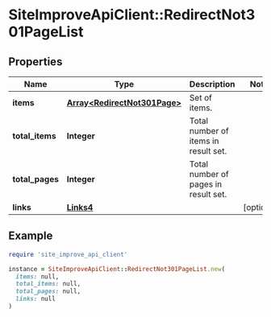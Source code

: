 # SiteImproveApiClient::RedirectNot301PageList

## Properties

| Name | Type | Description | Notes |
| ---- | ---- | ----------- | ----- |
| **items** | [**Array&lt;RedirectNot301Page&gt;**](RedirectNot301Page.md) | Set of items. |  |
| **total_items** | **Integer** | Total number of items in result set. |  |
| **total_pages** | **Integer** | Total number of pages in result set. |  |
| **links** | [**Links4**](Links4.md) |  | [optional] |

## Example

```ruby
require 'site_improve_api_client'

instance = SiteImproveApiClient::RedirectNot301PageList.new(
  items: null,
  total_items: null,
  total_pages: null,
  links: null
)
```

